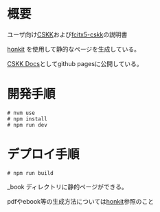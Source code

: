 # 概要

ユーザ向け[CSKK](https://github.com/naokiri/cskk)および[fcitx5-cskk](https://github.com/fcitx/fcitx5-cskk)の説明書

[honkit](https://github.com/honkit/honkit) を使用して静的なページを生成している。 

[CSKK Docs](https://naokiri.github.io/cskk-docs/)としてgithub pagesに公開している。

# 開発手順

    # nvm use
    # npm install
    # npm run dev

# デプロイ手順

    # npm run build

_book ディレクトリに静的ページができる。

pdfやebook等の生成方法については[honkit](https://github.com/honkit/honkit)参照のこと
